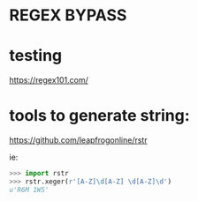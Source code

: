 # REGEX BYPASS

# testing

https://regex101.com/


# tools to generate string:

https://github.com/leapfrogonline/rstr

ie:
```python
>>> import rstr
>>> rstr.xeger(r'[A-Z]\d[A-Z] \d[A-Z]\d')
u'R6M 1W5'
```
